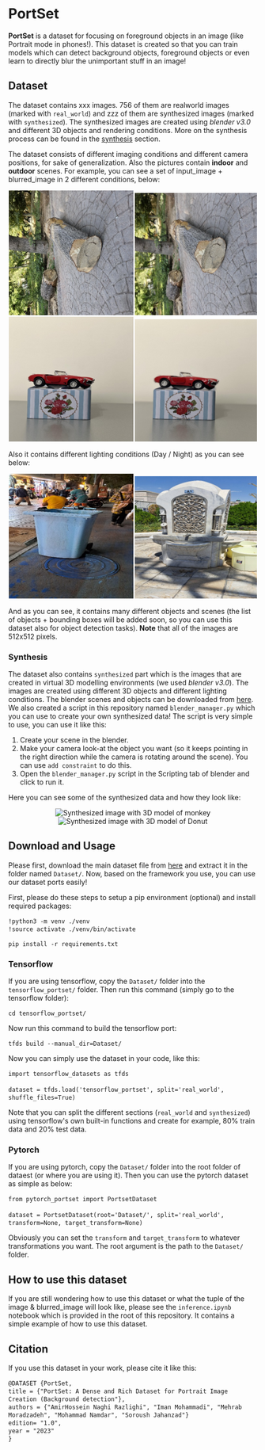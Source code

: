# PortSet
**PortSet** is a dataset for focusing on foreground objects in an image (like Portrait mode in phones!). This dataset is created so that you can train models which can detect background objects, foreground objects or even learn to directly blur the unimportant stuff in an image!

## Dataset
The dataset contains xxx images. 756 of them are realworld images (marked with `real_world`) and zzz of them are synthesized images (marked with `synthesized`). The synthesized images are created using _blender v3.0_ and different 3D objects and rendering conditions. More on the synthesis process can be found in the [synthesis](###synthesis) section.

The dataset consists of different imaging conditions and different camera positions, for sake of generalization. Also the pictures contain **indoor** and **outdoor** scenes. For example, you can see a set of input_image + blurred_image in 2 different conditions, below:

<div style="text-align:center">
<img src="./readme_images/0_orig.jpg" width="50%" height="auto" alt="Original Image" title="Original Image" />
<img src="./readme_images/0_blur.jpg" width="49%" height="auto" alt="Blurred Image" title="Blurred Image" />
</div>

<div style="text-align:center">
<img src="./readme_images/1_orig.jpg" width="50%" height="auto" alt="Original Image" title="Original Image" />
<img src="./readme_images/1_blur.jpg" width="49%" height="auto" alt="Blurred Image" title="Blurred Image" />
</div>

Also it contains different lighting conditions (Day / Night) as you can see below:

<div style="text-align:center">
<img src="./readme_images/2_orig.jpg" width="50%" height="auto" alt="A sample image in night" title="A sample image in night" style="transform:rotate(90deg)" />
<img src="./readme_images/3_orig.jpg" width="49%" height="auto" alt="A sample image in day" title="A sample image in day" style="transform:rotate(90deg)" />
</div>

And as you can see, it contains many different objects and scenes (the list of objects + bounding boxes will be added soon, so you can use this dataset also for object detection tasks). **Note** that all of the images are 512x512 pixels.

### Synthesis
The dataset also contains `synthesized` part which is the images that are created in virtual 3D modelling environments (we used _blender v3.0_). The images are created using different 3D objects and different lighting conditions. The blender scenes and objects can be downloaded from [here](https:/todo). We also created a script in this repository named `blender_manager.py` which you can use to create your own synthesized data! The script is very simple to use, you can use it like this:

1. Create your scene in the blender.
2. Make your camera look-at the object you want (so it keeps pointing in the right direction while the camera is rotating around the scene). You can use `add constraint` to do this.
3. Open the `blender_manager.py` script in the Scripting tab of blender and click to run it.
   
Here you can see some of the synthesized data and how they look like:

<div style="text-align:center">
<img src="./readme_images/4_synth.jpg" width="50%" height="auto" alt="Synthesized image with 3D model of monkey" title="Synthesized image with 3D model of monkey"/>
<img src="./readme_images/5_synth.jpg" width="49%" height="auto" alt="Synthesized image with 3D model of Donut" title="Synthesized image with 3D model of Donut"/>
</div>


## Download and Usage
Please first, download the main dataset file from [here](https://todo) and extract it in the folder named `Dataset/`. Now, based on the framework you use, you can use our dataset ports easily!

First, please do these steps to setup a pip environment (optional) and install required packages:

```
!python3 -m venv ./venv
!source activate ./venv/bin/activate
```
```
pip install -r requirements.txt
```

### Tensorflow
If you are using tensorflow, copy the `Dataset/` folder into the `tensorflow_portset/` folder. Then run this command (simply go to the tensorflow folder):

```
cd tensorflow_portset/
``` 

Now run this command to build the tensorflow port:

```
tfds build --manual_dir=Dataset/
```

Now you can simply use the dataset in your code, like this:

```
import tensorflow_datasets as tfds

dataset = tfds.load('tensorflow_portset', split='real_world', shuffle_files=True)
```

Note that you can split the different sections (`real_world` and `synthesized`) using tensorflow's own built-in functions and create for example, 80% train data and 20% test data.

### Pytorch
If you are using pytorch, copy the `Dataset/` folder into the root folder of dataest (or where you are using it). Then you can use the pytorch dataset as simple as below:

```
from pytorch_portset import PortsetDataset

dataset = PortsetDataset(root='Dataset/', split='real_world', transform=None, target_transform=None)
```

Obviously you can set the `transform` and `target_transform` to whatever transformations you want. The root argument is the path to the `Dataset/` folder.

## How to use this dataset
If you are still wondering how to use this dataset or what the tuple of the image & blurred_image will look like, please see the `inference.ipynb` notebook which is provided in the root of this repository. It contains a simple example of how to use this dataset.

## Citation
If you use this dataset in your work, please cite it like this:

```
@DATASET {PortSet, 
title = {"PortSet: A Dense and Rich Dataset for Portrait Image Creation (Background detection"},
authors = {"AmirHossein Naghi Razlighi", "Iman Mohammadi", "Mehrab Moradzadeh", "Mohammad Namdar", "Soroush Jahanzad"}
edition= "1.0",
year = "2023"
}
```
